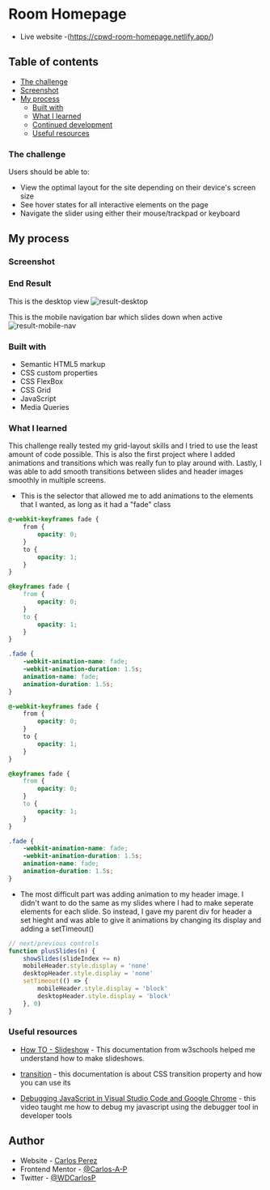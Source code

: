 # Room Homepage

- Live website -(https://cpwd-room-homepage.netlify.app/)

## Table of contents

- [The challenge](#the-challenge)
- [Screenshot](#screenshot)
- [My process](#my-process)
  - [Built with](#built-with)
  - [What I learned](#what-i-learned)
  - [Continued development](#continued-development)
  - [Useful resources](#useful-resources)

### The challenge

Users should be able to:

- View the optimal layout for the site depending on their device's screen size
- See hover states for all interactive elements on the page
- Navigate the slider using either their mouse/trackpad or keyboard

## My process

### Screenshot

### End Result

This is the desktop view
![result-desktop](https://user-images.githubusercontent.com/85038929/131232941-92d0e687-6313-4dc7-aff0-2078e5446b97.JPG)

This is the mobile navigation bar which slides down when active
![result-mobile-nav](https://user-images.githubusercontent.com/85038929/131232944-1503c67d-f71d-4bce-bc5e-6b9e7e3b319a.JPG)

### Built with

- Semantic HTML5 markup
- CSS custom properties
- CSS FlexBox
- CSS Grid
- JavaScript
- Media Queries

### What I learned

This challenge really tested my grid-layout skills and I tried to use the least amount of code possible. This is also the first project where I added animations and transitions which was really fun to play around with. Lastly, I was able to add smooth transitions between slides and header images smoothly in multiple screens.

- This is the selector that allowed me to add animations to the elements that I wanted, as long as it had a "fade" class

```CSS
@-webkit-keyframes fade {
	from {
		opacity: 0;
	}
	to {
		opacity: 1;
	}
}

@keyframes fade {
	from {
		opacity: 0;
	}
	to {
		opacity: 1;
	}
}

.fade {
	-webkit-animation-name: fade;
	-webkit-animation-duration: 1.5s;
	animation-name: fade;
	animation-duration: 1.5s;
}
```

```CSS
@-webkit-keyframes fade {
	from {
		opacity: 0;
	}
	to {
		opacity: 1;
	}
}

@keyframes fade {
	from {
		opacity: 0;
	}
	to {
		opacity: 1;
	}
}

.fade {
	-webkit-animation-name: fade;
	-webkit-animation-duration: 1.5s;
	animation-name: fade;
	animation-duration: 1.5s;
}
```

- The most difficult part was adding animation to my header image. I didn't want to do the same as my slides where I had to make seperate elements for each slide. So instead, I gave my parent div for header a set hieght and was able to give it animations by changing its display and adding a setTimeout()

```JavaScript
// next/previous controls
function plusSlides(n) {
    showSlides(slideIndex += n)
    mobileHeader.style.display = 'none'
    desktopHeader.style.display = 'none'
    setTimeout(() => {
        mobileHeader.style.display = 'block'
        desktopHeader.style.display = 'block'
    }, 0)
}
```

### Useful resources

- [How TO - Slideshow](https://www.w3schools.com/howto/howto_js_slideshow.asp) - This documentation from w3schools helped me understand how to make slideshows.

- [transition](https://www.w3schools.com/howto/howto_js_slideshow.asp) - this documentation is about CSS transition property and how you can use its

- [Debugging JavaScript in Visual Studio Code and Google Chrome](https://developer.mozilla.org/en-US/docs/Web/CSS/transition) - this video taught me how to debug my javascript using the debugger tool in developer tools

## Author

- Website - [Carlos Perez](https://github.com/Carlos-A-P/room-homepage.git)
- Frontend Mentor - [@Carlos-A-P](https://www.frontendmentor.io/profile/Carlos-A-P)
- Twitter - [@WDCarlosP](https://www.twitter.com/WDCarlosP)

